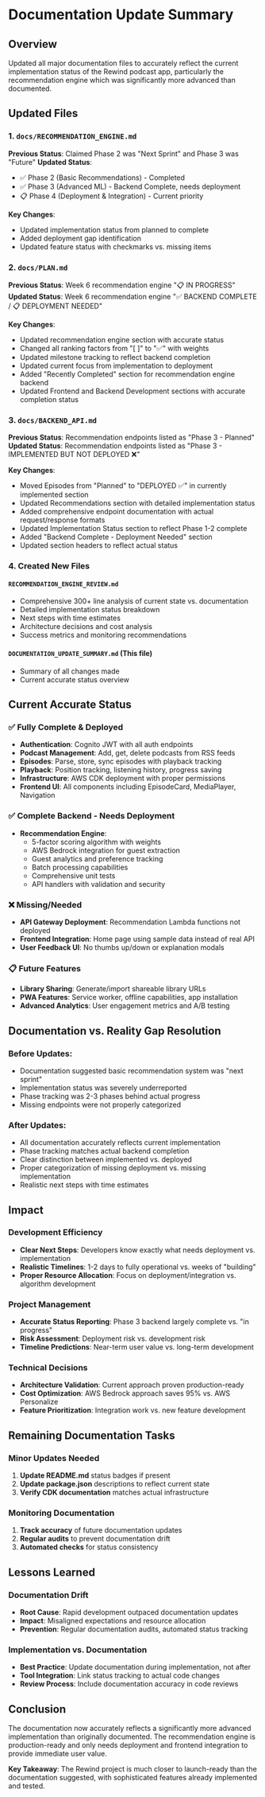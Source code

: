 # Documentation Update Summary

## Overview

Updated all major documentation files to accurately reflect the current implementation status of the Rewind podcast app, particularly the recommendation engine which was significantly more advanced than documented.

## Updated Files

### 1. `docs/RECOMMENDATION_ENGINE.md`

**Previous Status**: Claimed Phase 2 was "Next Sprint" and Phase 3 was "Future"
**Updated Status**: 
- ✅ Phase 2 (Basic Recommendations) - Completed
- ✅ Phase 3 (Advanced ML) - Backend Complete, needs deployment
- 📋 Phase 4 (Deployment & Integration) - Current priority

**Key Changes**:
- Updated implementation status from planned to complete
- Added deployment gap identification
- Updated feature status with checkmarks vs. missing items

### 2. `docs/PLAN.md`

**Previous Status**: Week 6 recommendation engine "📋 IN PROGRESS"
**Updated Status**: Week 6 recommendation engine "✅ BACKEND COMPLETE / 📋 DEPLOYMENT NEEDED"

**Key Changes**:
- Updated recommendation engine section with accurate status
- Changed all ranking factors from "[ ]" to "✅" with weights
- Updated milestone tracking to reflect backend completion
- Updated current focus from implementation to deployment
- Added "Recently Completed" section for recommendation engine backend
- Updated Frontend and Backend Development sections with accurate completion status

### 3. `docs/BACKEND_API.md`

**Previous Status**: Recommendation endpoints listed as "Phase 3 - Planned"
**Updated Status**: Recommendation endpoints listed as "Phase 3 - IMPLEMENTED BUT NOT DEPLOYED ❌"

**Key Changes**:
- Moved Episodes from "Planned" to "DEPLOYED ✅" in currently implemented section
- Updated Recommendations section with detailed implementation status
- Added comprehensive endpoint documentation with actual request/response formats
- Updated Implementation Status section to reflect Phase 1-2 complete
- Added "Backend Complete - Deployment Needed" section
- Updated section headers to reflect actual status

### 4. Created New Files

#### `RECOMMENDATION_ENGINE_REVIEW.md`
- Comprehensive 300+ line analysis of current state vs. documentation
- Detailed implementation status breakdown
- Next steps with time estimates
- Architecture decisions and cost analysis
- Success metrics and monitoring recommendations

#### `DOCUMENTATION_UPDATE_SUMMARY.md` (This file)
- Summary of all changes made
- Current accurate status overview

## Current Accurate Status

### ✅ **Fully Complete & Deployed**
- **Authentication**: Cognito JWT with all auth endpoints
- **Podcast Management**: Add, get, delete podcasts from RSS feeds
- **Episodes**: Parse, store, sync episodes with playback tracking
- **Playback**: Position tracking, listening history, progress saving
- **Infrastructure**: AWS CDK deployment with proper permissions
- **Frontend UI**: All components including EpisodeCard, MediaPlayer, Navigation

### ✅ **Complete Backend - Needs Deployment**
- **Recommendation Engine**: 
  - 5-factor scoring algorithm with weights
  - AWS Bedrock integration for guest extraction
  - Guest analytics and preference tracking
  - Batch processing capabilities
  - Comprehensive unit tests
  - API handlers with validation and security

### ❌ **Missing/Needed**
- **API Gateway Deployment**: Recommendation Lambda functions not deployed
- **Frontend Integration**: Home page using sample data instead of real API
- **User Feedback UI**: No thumbs up/down or explanation modals

### 📋 **Future Features**
- **Library Sharing**: Generate/import shareable library URLs
- **PWA Features**: Service worker, offline capabilities, app installation
- **Advanced Analytics**: User engagement metrics and A/B testing

## Documentation vs. Reality Gap Resolution

### Before Updates:
- Documentation suggested basic recommendation system was "next sprint"
- Implementation status was severely underreported
- Phase tracking was 2-3 phases behind actual progress
- Missing endpoints were not properly categorized

### After Updates:
- All documentation accurately reflects current implementation
- Phase tracking matches actual backend completion
- Clear distinction between implemented vs. deployed
- Proper categorization of missing deployment vs. missing implementation
- Realistic next steps with time estimates

## Impact

### Development Efficiency
- **Clear Next Steps**: Developers know exactly what needs deployment vs. implementation
- **Realistic Timelines**: 1-2 days to fully operational vs. weeks of "building"
- **Proper Resource Allocation**: Focus on deployment/integration vs. algorithm development

### Project Management
- **Accurate Status Reporting**: Phase 3 backend largely complete vs. "in progress"
- **Risk Assessment**: Deployment risk vs. development risk
- **Timeline Predictions**: Near-term user value vs. long-term development

### Technical Decisions
- **Architecture Validation**: Current approach proven production-ready
- **Cost Optimization**: AWS Bedrock approach saves 95% vs. AWS Personalize
- **Feature Prioritization**: Integration work vs. new feature development

## Remaining Documentation Tasks

### Minor Updates Needed
1. **Update README.md** status badges if present
2. **Update package.json** descriptions to reflect current state
3. **Verify CDK documentation** matches actual infrastructure

### Monitoring Documentation
1. **Track accuracy** of future documentation updates
2. **Regular audits** to prevent documentation drift
3. **Automated checks** for status consistency

## Lessons Learned

### Documentation Drift
- **Root Cause**: Rapid development outpaced documentation updates
- **Impact**: Misaligned expectations and resource allocation
- **Prevention**: Regular documentation audits, automated status tracking

### Implementation vs. Documentation
- **Best Practice**: Update documentation during implementation, not after
- **Tool Integration**: Link status tracking to actual code changes
- **Review Process**: Include documentation accuracy in code reviews

## Conclusion

The documentation now accurately reflects a significantly more advanced implementation than originally documented. The recommendation engine is production-ready and only needs deployment and frontend integration to provide immediate user value.

**Key Takeaway**: The Rewind project is much closer to launch-ready than the documentation suggested, with sophisticated features already implemented and tested.